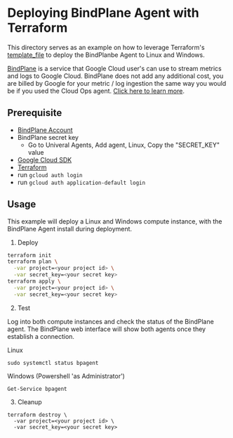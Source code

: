 # Deploying BindPlane Agent with Terraform

This directory serves as an example on how to leverage Terraform's [template_file](https://registry.terraform.io/providers/hashicorp/template/latest/docs/data-sources/file) to deploy the BindPlanbe Agent to Linux and Windows.

[BindPlane](https://docs.bindplane.bluemedora.com/docs) is a service that Google Cloud user's can use to stream metrics and logs to Google Cloud. BindPlane does not add any additional cost, you are billed by Google for your metric / log ingestion the same way you would be if you used the Cloud Ops agent. [Click here to learn more](https://cloud.google.com/blog/products/management-tools/use-bluemedoras-bindplane-with-google-cloud).

## Prerequisite

- [BindPlane Account](https://bindplane.bluemedora.com/)
- BindPlane secret key
  - Go to Univeral Agents, Add agent, Linux, Copy the "SECRET_KEY" value
- [Google Cloud SDK](https://cloud.google.com/sdk/docs/install)
- [Terraform](https://www.terraform.io/downloads.html)
- run `gcloud auth login`
- run `gcloud auth application-default login`


## Usage

This example will deploy a Linux and Windows compute instance, with the BindPlane Agent install during deployment.

1. Deploy

```bash
terraform init
terraform plan \
  -var project=<your project id> \
  -var secret_key=<your secret key>
terraform apply \
  -var project=<your project id> \
  -var secret_key=<your secret key>
```

2. Test

Log into both compute instances and check the status of the BindPlane agent. The BindPlane web interface will show both agents once they establish a connection.

Linux
```
sudo systemctl status bpagent
```

Windows (Powershell 'as Administrator')
```
Get-Service bpagent
```

3. Cleanup

```
terraform destroy \
  -var project=<your project id> \
  -var secret_key=<your secret key>
```
